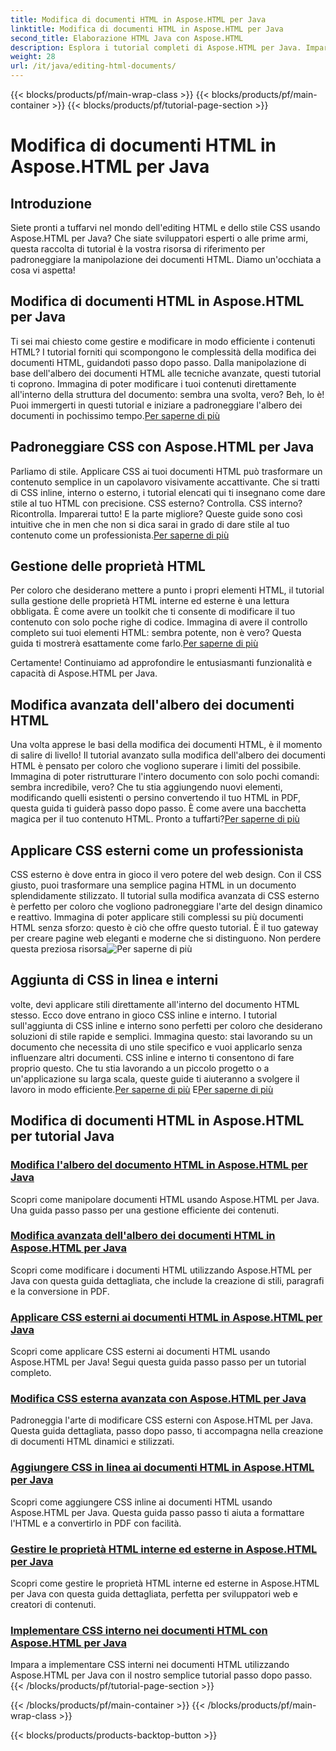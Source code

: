 ```yaml
---
title: Modifica di documenti HTML in Aspose.HTML per Java
linktitle: Modifica di documenti HTML in Aspose.HTML per Java
second_title: Elaborazione HTML Java con Aspose.HTML
description: Esplora i tutorial completi di Aspose.HTML per Java. Impara l'editing di documenti HTML, l'implementazione CSS e la gestione dei contenuti con guide passo-passo.
weight: 28
url: /it/java/editing-html-documents/
---
```


{{< blocks/products/pf/main-wrap-class >}}
{{< blocks/products/pf/main-container >}}
{{< blocks/products/pf/tutorial-page-section >}}

# Modifica di documenti HTML in Aspose.HTML per Java

## Introduzione

Siete pronti a tuffarvi nel mondo dell'editing HTML e dello stile CSS usando Aspose.HTML per Java? Che siate sviluppatori esperti o alle prime armi, questa raccolta di tutorial è la vostra risorsa di riferimento per padroneggiare la manipolazione dei documenti HTML. Diamo un'occhiata a cosa vi aspetta!

## Modifica di documenti HTML in Aspose.HTML per Java

Ti sei mai chiesto come gestire e modificare in modo efficiente i contenuti HTML? I tutorial forniti qui scompongono le complessità della modifica dei documenti HTML, guidandoti passo dopo passo. Dalla manipolazione di base dell'albero dei documenti HTML alle tecniche avanzate, questi tutorial ti coprono. Immagina di poter modificare i tuoi contenuti direttamente all'interno della struttura del documento: sembra una svolta, vero? Beh, lo è! Puoi immergerti in questi tutorial e iniziare a padroneggiare l'albero dei documenti in pochissimo tempo.[Per saperne di più](./edit-html-document-tree/)

## Padroneggiare CSS con Aspose.HTML per Java

 Parliamo di stile. Applicare CSS ai tuoi documenti HTML può trasformare un contenuto semplice in un capolavoro visivamente accattivante. Che si tratti di CSS inline, interno o esterno, i tutorial elencati qui ti insegnano come dare stile al tuo HTML con precisione. CSS esterno? Controlla. CSS interno? Ricontrolla. Imparerai tutto! E la parte migliore? Queste guide sono così intuitive che in men che non si dica sarai in grado di dare stile al tuo contenuto come un professionista.[Per saperne di più](./apply-external-css-html-documents/)

## Gestione delle proprietà HTML

Per coloro che desiderano mettere a punto i propri elementi HTML, il tutorial sulla gestione delle proprietà HTML interne ed esterne è una lettura obbligata. È come avere un toolkit che ti consente di modificare il tuo contenuto con solo poche righe di codice. Immagina di avere il controllo completo sui tuoi elementi HTML: sembra potente, non è vero? Questa guida ti mostrerà esattamente come farlo.[Per saperne di più](./manage-inner-outer-html-properties/)

Certamente! Continuiamo ad approfondire le entusiasmanti funzionalità e capacità di Aspose.HTML per Java.

## Modifica avanzata dell'albero dei documenti HTML

Una volta apprese le basi della modifica dei documenti HTML, è il momento di salire di livello! Il tutorial avanzato sulla modifica dell'albero dei documenti HTML è pensato per coloro che vogliono superare i limiti del possibile. Immagina di poter ristrutturare l'intero documento con solo pochi comandi: sembra incredibile, vero? Che tu stia aggiungendo nuovi elementi, modificando quelli esistenti o persino convertendo il tuo HTML in PDF, questa guida ti guiderà passo dopo passo. È come avere una bacchetta magica per il tuo contenuto HTML. Pronto a tuffarti?[Per saperne di più](./advanced-html-document-tree-editing/)

## Applicare CSS esterni come un professionista

CSS esterno è dove entra in gioco il vero potere del web design. Con il CSS giusto, puoi trasformare una semplice pagina HTML in un documento splendidamente stilizzato. Il tutorial sulla modifica avanzata di CSS esterno è perfetto per coloro che vogliono padroneggiare l'arte del design dinamico e reattivo. Immagina di poter applicare stili complessi su più documenti HTML senza sforzo: questo è ciò che offre questo tutorial. È il tuo gateway per creare pagine web eleganti e moderne che si distinguono. Non perdere questa preziosa risorsa![Per saperne di più](./advanced-external-css-editing/)

## Aggiunta di CSS in linea e interni

 volte, devi applicare stili direttamente all'interno del documento HTML stesso. Ecco dove entrano in gioco CSS inline e interno. I tutorial sull'aggiunta di CSS inline e interno sono perfetti per coloro che desiderano soluzioni di stile rapide e semplici. Immagina questo: stai lavorando su un documento che necessita di uno stile specifico e vuoi applicarlo senza influenzare altri documenti. CSS inline e interno ti consentono di fare proprio questo. Che tu stia lavorando a un piccolo progetto o a un'applicazione su larga scala, queste guide ti aiuteranno a svolgere il lavoro in modo efficiente.[Per saperne di più](./add-inline-css-html-documents/) E[Per saperne di più](./implement-internal-css-html-documents/)

## Modifica di documenti HTML in Aspose.HTML per tutorial Java
### [Modifica l'albero del documento HTML in Aspose.HTML per Java](./edit-html-document-tree/)
Scopri come manipolare documenti HTML usando Aspose.HTML per Java. Una guida passo passo per una gestione efficiente dei contenuti.
### [Modifica avanzata dell'albero dei documenti HTML in Aspose.HTML per Java](./advanced-html-document-tree-editing/)
Scopri come modificare i documenti HTML utilizzando Aspose.HTML per Java con questa guida dettagliata, che include la creazione di stili, paragrafi e la conversione in PDF.
### [Applicare CSS esterni ai documenti HTML in Aspose.HTML per Java](./apply-external-css-html-documents/)
Scopri come applicare CSS esterni ai documenti HTML usando Aspose.HTML per Java! Segui questa guida passo passo per un tutorial completo.
### [Modifica CSS esterna avanzata con Aspose.HTML per Java](./advanced-external-css-editing/)
Padroneggia l'arte di modificare CSS esterni con Aspose.HTML per Java. Questa guida dettagliata, passo dopo passo, ti accompagna nella creazione di documenti HTML dinamici e stilizzati.
### [Aggiungere CSS in linea ai documenti HTML in Aspose.HTML per Java](./add-inline-css-html-documents/)
Scopri come aggiungere CSS inline ai documenti HTML usando Aspose.HTML per Java. Questa guida passo passo ti aiuta a formattare l'HTML e a convertirlo in PDF con facilità.
### [Gestire le proprietà HTML interne ed esterne in Aspose.HTML per Java](./manage-inner-outer-html-properties/)
Scopri come gestire le proprietà HTML interne ed esterne in Aspose.HTML per Java con questa guida dettagliata, perfetta per sviluppatori web e creatori di contenuti.
### [Implementare CSS interno nei documenti HTML con Aspose.HTML per Java](./implement-internal-css-html-documents/)
Impara a implementare CSS interni nei documenti HTML utilizzando Aspose.HTML per Java con il nostro semplice tutorial passo dopo passo.
{{< /blocks/products/pf/tutorial-page-section >}}

{{< /blocks/products/pf/main-container >}}
{{< /blocks/products/pf/main-wrap-class >}}

{{< blocks/products/products-backtop-button >}}

